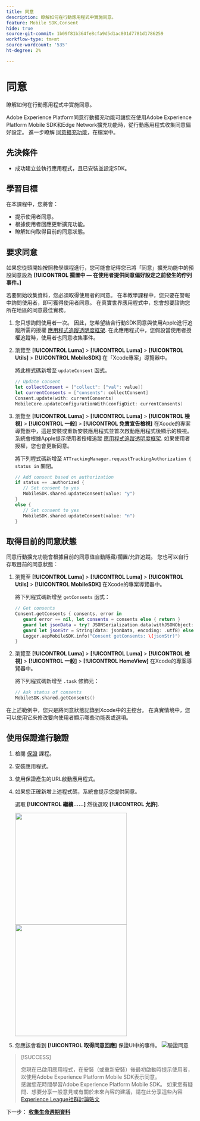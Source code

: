 ```yaml
---
title: 同意
description: 瞭解如何在行動應用程式中實施同意。
feature: Mobile SDK,Consent
hide: true
source-git-commit: 1b09f81b364fe8cfa9d5d1ac801d7781d1786259
workflow-type: tm+mt
source-wordcount: '535'
ht-degree: 2%

---
```


# 同意

瞭解如何在行動應用程式中實施同意。

Adobe Experience Platform同意行動擴充功能可讓您在使用Adobe Experience Platform Mobile SDK和Edge Network擴充功能時，從行動應用程式收集同意偏好設定。 進一步瞭解 [同意擴充功能](https://developer.adobe.com/client-sdks/documentation/consent-for-edge-network/)，在檔案中。

## 先決條件

* 成功建立並執行應用程式，且已安裝並設定SDK。

## 學習目標

在本課程中，您將會：

* 提示使用者同意。
* 根據使用者回應更新擴充功能。
* 瞭解如何取得目前的同意狀態。

## 要求同意

如果您從頭開始按照教學課程進行，您可能會記得您已將「同意」擴充功能中的預設同意設為 **[!UICONTROL 擱置中 — 在使用者提供同意偏好設定之前發生的佇列事件。]**

若要開始收集資料，您必須取得使用者的同意。 在本教學課程中，您只要在警報中詢問使用者，即可獲得使用者同意。 在真實世界應用程式中，您會想要諮詢您所在地區的同意最佳實務。

1. 您只想詢問使用者一次。 因此，您希望結合行動SDK同意與使用Apple進行追蹤所需的授權 [應用程式追蹤透明度框架](https://developer.apple.com/documentation/apptrackingtransparency). 在此應用程式中，您假設當使用者授權追蹤時，使用者也同意收集事件。

1. 瀏覽至 **[!UICONTROL Luma]** > **[!UICONTROL Luma]** > **[!UICONTROL Utils]** > **[!UICONTROL MobileSDK]** 在「Xcode專案」導覽器中。

   將此程式碼新增至 `updateConsent` 函式。

   ```swift
   // Update consent
   let collectConsent = ["collect": ["val": value]]
   let currentConsents = ["consents": collectConsent]
   Consent.update(with: currentConsents)
   MobileCore.updateConfigurationWith(configDict: currentConsents)
   ```

1. 瀏覽至 **[!UICONTROL Luma]** > **[!UICONTROL Luma]** > **[!UICONTROL 檢視]** > **[!UICONTROL 一般]** > **[!UICONTROL 免責宣告檢視]** 在Xcode的專案導覽器中，這是安裝或重新安裝應用程式並首次啟動應用程式後顯示的檢視。 系統會根據Apple提示使用者授權追蹤 [應用程式追蹤透明度框架](https://developer.apple.com/documentation/apptrackingtransparency). 如果使用者授權，您也會更新同意。

   將下列程式碼新增至 `ATTrackingManager.requestTrackingAuthorization { status in` 關閉。

   ```swift
   // Add consent based on authorization
   if status == .authorized {
      // Set consent to yes
      MobileSDK.shared.updateConsent(value: "y")
   }
   else {
      // Set consent to yes
      MobileSDK.shared.updateConsent(value: "n")
   }
   ```

## 取得目前的同意狀態

同意行動擴充功能會根據目前的同意值自動隱藏/擱置/允許追蹤。 您也可以自行存取目前的同意狀態：

1. 瀏覽至 **[!UICONTROL Luma]** > **[!UICONTROL Luma]** > **[!UICONTROL Utils]** > **[!UICONTROL MobileSDK]** 在Xcode的專案導覽器中。

   將下列程式碼新增至 `getConsents` 函式：

   ```swift
   // Get consents
   Consent.getConsents { consents, error in
      guard error == nil, let consents = consents else { return }
      guard let jsonData = try? JSONSerialization.data(withJSONObject: consents, options: .prettyPrinted) else { return }
      guard let jsonStr = String(data: jsonData, encoding: .utf8) else { return }
      Logger.aepMobileSDK.info("Consent getConsents: \(jsonStr)")
   }
   ```

2. 瀏覽至 **[!UICONTROL Luma]** > **[!UICONTROL Luma]** > **[!UICONTROL 檢視]** > **[!UICONTROL 一般]** > **[!UICONTROL HomeView]** 在Xcode的專案導覽器中。

   將下列程式碼新增至 `.task` 修飾元：

   ```swift
   // Ask status of consents
   MobileSDK.shared.getConsents()   
   ```

在上述範例中，您只是將同意狀態記錄到Xcode中的主控台。 在真實情境中，您可以使用它來修改要向使用者顯示哪些功能表或選項。

## 使用保證進行驗證

1. 檢閱 [保證](assurance.md) 課程。
1. 安裝應用程式。
1. 使用保證產生的URL啟動應用程式。
1. 如果您正確新增上述程式碼，系統會提示您提供同意。

   選取 **[!UICONTROL 繼續……]** 然後選取 **[!UICONTROL 允許]**.

   <img src="./assets/consent-update-1.png" width="300" /> 
   <img src="./assets/consent-update-2.png" width="300" />

1. 您應該會看到 **[!UICONTROL 取得同意回應]** 保證UI中的事件。
   ![驗證同意](assets/consent-update.png)



>[!SUCCESS]
>
>您現在已啟用應用程式，在安裝（或重新安裝）後最初啟動時提示使用者，以使用Adobe Experience Platform Mobile SDK表示同意。<br/>感謝您花時間學習Adobe Experience Platform Mobile SDK。 如果您有疑問、想要分享一般意見或有關於未來內容的建議，請在此分享這些內容 [Experience League社群討論貼文](https://experienceleaguecommunities.adobe.com/t5/adobe-experience-platform-launch/tutorial-discussion-implement-adobe-experience-cloud-in-mobile/td-p/443796)

下一步： **[收集生命週期資料](lifecycle-data.md)**
